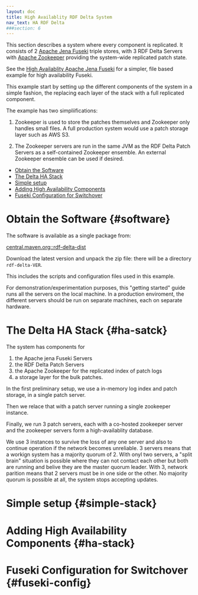 ```yaml
---
layout: doc
title: High Availablity RDF Delta System
nav_text: HA RDF Delta
###section: 6
---
```

This section describes a system where every component is replicated. It
consists of 2 [Apache Jena Fuseki](https://jena.apache.org/documentation/fuseki2/index.html)
triple stores, with 3 RDF Delta Servers with [Apache
Zookeeper](https://zookeeper.apache.org/) providing the system-wide
replicated patch state.

See the [High Availablity Apache Jena Fuseki](ha-fuseki.html) for a
simpler, file based example for high availability Fuseki.

This example start by setting up the different components of the system
in a simple fashion, the replacing each layer of the stack with a full
replicated component.

The example has two simpliifications:

1. Zookeeper is used to store the patches themselves and Zookeeper only
handles small files.  A full production system would use a patch storage
layer such as AWS S3.

2. The Zookeeper servers are run in the same JVM as the RDF Delta Patch
Servers as a self-contained Zookeeper ensemble. An external Zookeeper
ensemble can be used if desired.

* [Obtain the Software](#software)
* [The Delta HA Stack](#ha-stack)
* [Simple setup](#simple-stack)
* [Adding High Availability Components](#ha-stack)
* [Fuseki Configuration for Switchover](#fuseki-config)

# Obtain the Software {#software}

The software is available as a single package from:

[central.maven.org::rdf-delta-dist](http://central.maven.org/maven2/org/seaborne/rdf-delta/rdf-delta-dist/)

Download the latest version and unpack the zip file: there will be a
directory `rdf-delta-VER`.

This includes the scripts and configuration files used in this example.

For demonstration/experimentation purposes, this "getting started" guide
runs all the servers on the local machine.  In a production enviroment,
the different servers should be run on separate machines, each on
separate hardware.

# The Delta HA Stack {#ha-satck}

The system has components for 
1. the Apache jena Fuseki Servers
2. the RDF Delta Patch Servers
3. the Apache Zookeeper for the replicated index of patch logs
4. a storage layer for the bulk patches.

In the first preliminary setup, we use a in-memory log index and patch
storage, in a single patch server.

Then we relace that with a patch server running a single zookeeper
instance.

Finally, we run 3  patch servers, each with a co-hosted zookeeper server
and the zookeeper servers form a high-availablity database.

We use 3 instances to survive the loss of any one server and also to
continue operation if the network becomes unreliable. 3 servers means
that a workign system has a majority quorum of 2. With onyl two servers,
a "split brain" situation is possible where they can not contact each
other but both are running and belive they are the master quorum
leader. With 3, network parition means that 2 servers must be in one
side or the other.  No majority quorum is possible at all, the system
stops accepting updates.

# Simple setup {#simple-stack}

# Adding High Availability Components {#ha-stack}

# Fuseki Configuration for Switchover {#fuseki-config}
